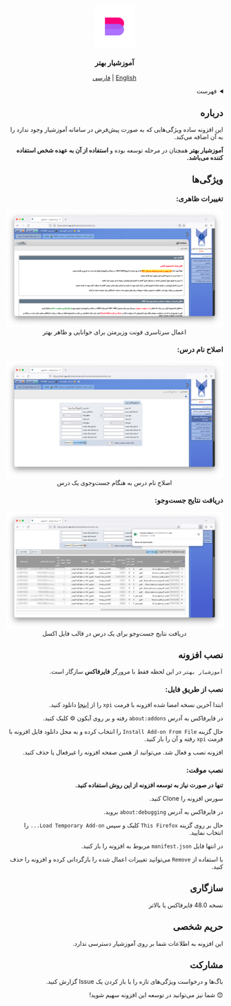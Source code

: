 <!-- RTL -->
<div dir="rtl">
<!-- Logo -->
<div align="center">
  <a href="https://github.com/alireza1219/better-amoozeshyar">
    <img src="img/icon-96.png" alt="لوگوی آموزشیار بهتر">
  </a>

<!-- Title -->
<h3 align="center">آموزشیار بهتر</h3>
  <p align="center">
    <a href="README.md">English</a>
    |
    <a href="README-fa.md">فارسی</a>
  </p>
</div>

<!-- ToC -->
<details>
  <summary>فهرست</summary>
  <ol>
    <li>
      <a href="#درباره">درباره</a>
    </li>
    <li>
      <a href="#ویژگی‌ها">ویژگی‌ها</a>
      <ul>
        <li><a href="#تغییرات-ظاهری">تغییرات ظاهری</a></li>
        <li><a href="#اصلاح-نام-درس">اصلاح نام درس</a></li>
        <li><a href="#دریافت-نتایج-جست‌وجو">دریافت نتایج جست‌وجو</a></li>
      </ul>
    </li>
    <li>
      <a href="#نصب-افزونه">نصب افزونه</a>
      <ul>
        <li><a href="#نصب-از-طریق-فایل">نصب از طریق فایل</a></li>
        <li><a href="#نصب-موقت">نصب موقت</a></li>
      </ul>
    </li>
    <li><a href="#سازگاری">سازگاری</a></li>
    <li><a href="#حریم-شخصی">حریم شخصی</a></li>
    <li><a href="#مشارکت">مشارکت</a></li>
  </ol>
</details>

## درباره
این افزونه ساده ویژگی‌هایی که به صورت پیش‌فرض در سامانه آموزشیار وجود ندارد را به آن اضافه می‌کند.

**آموزشیار بهتر** همچنان در مرحله توسعه بوده و **استفاده از آن به عهده شخص استفاده کننده می‌باشد.**

## ویژگی‌ها

### تغییرات ظاهری:

<div align="center">
<img src="screenshots/better-amoozeshyar-1.png" alt="better-amoozeshyar-1">
اعمال سرتاسری فونت وزیرمتن برای خوانایی و ظاهر بهتر
</div>

### اصلاح نام درس:

<div align="center">
<img src="screenshots/better-amoozeshyar-2.png" alt="better-amoozeshyar-2">
اصلاح نام درس به هنگام جست‌وجوی یک درس
</div>

### دریافت نتایج جست‌وجو:

<div align="center">
<img src="screenshots/better-amoozeshyar-3.png" alt="better-amoozeshyar-3">
دریافت نتایج جست‌وجو برای یک درس در قالب فایل اکسل
</div>

## نصب افزونه

```آموزشیار بهتر``` در این لحظه فقط با مرورگر **فایرفاکس** سازگار است.

### نصب از طریق فایل:

ابتدا آخرین نسخه امضا شده افزونه با فرمت ```xpi``` را از [اینجا](https://github.com/alireza1219/better-amoozeshyar/releases/) دانلود کنید.

در فایرفاکس به آدرس ```about:addons``` رفته و بر روی آیکون ⚙️ کلیک کنید.

حال گزینه ```Install Add-on From File``` را انتخاب کرده و به محل دانلود فایل افزونه با فرمت ```xpi``` رفته و آن را باز کنید.

افزونه نصب و فعال شد. می‌توانید از همین صفحه افزونه را غیرفعال یا حذف کنید.

### نصب موقت:

**تنها در صورت نیاز به توسعه افزونه از این روش استفاده کنید.**

سورس افزونه را Clone کنید.

در فایرفاکس به آدرس ```about:debugging``` بروید.

حال بر روی گزینه ```This Firefox``` کلیک و سپس ```Load Temporary Add-on...``` را انتخاب نمایید.

در انتها فایل ```manifest.json``` مربوط به افزونه را باز کنید.

با استفاده از ```Remove``` می‌توانید تغییرات اعمال شده را بازگردانی کرده و افزونه را حذف کنید.


## سازگاری

نسخه 48.0 فایرفاکس یا بالاتر

## حریم شخصی

این افزونه به اطلاعات شما بر روی آموزشیار دسترسی ندارد.


## مشارکت

باگ‌ها و درخواست ویژگی‌های تازه را با باز کردن یک Issue گزارش کنید.

😊 شما نیز می‌توانید در توسعه این افزونه سهیم شوید!
</div>